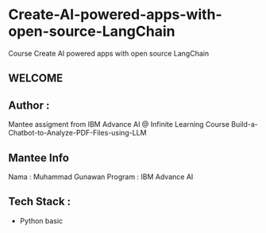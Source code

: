 # Create-AI-powered-apps-with-open-source-LangChain
Course Create AI powered apps with open source LangChain

## WELCOME

## Author : 
Mantee assigment from IBM Advance AI @ Infinite Learning Course Build-a-Chatbot-to-Analyze-PDF-Files-using-LLM

## Mantee Info
Nama : Muhammad Gunawan
Program : IBM Advance AI

## Tech Stack :
- Python basic
